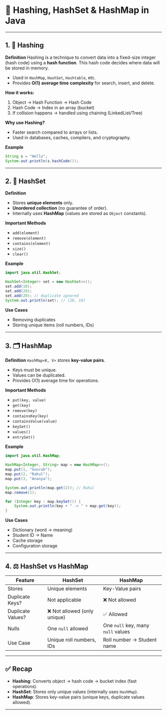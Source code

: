 # 📘 Hashing, HashSet & HashMap in Java

---

## 1. 🔑 Hashing

**Definition**
Hashing is a technique to convert data into a fixed-size integer (hash code) using a **hash function**. This hash code decides where data will be stored in memory.

* Used in `HashMap`, `HashSet`, `Hashtable`, etc.
* Provides **O(1) average time complexity** for search, insert, and delete.

**How it works:**

1. Object → Hash Function → Hash Code
2. Hash Code → Index in an array (bucket)
3. If collision happens → handled using chaining (LinkedList/Tree)

**Why use Hashing?**

* Faster search compared to arrays or lists.
* Used in databases, caches, compilers, and cryptography.

**Example**

```java
String s = "Hello";
System.out.println(s.hashCode()); 
```

---

## 2. 🌿 HashSet

**Definition**

* Stores **unique elements** only.
* **Unordered collection** (no guarantee of order).
* Internally uses **HashMap** (values are stored as `Object` constants).

**Important Methods**

* `add(element)`
* `remove(element)`
* `contains(element)`
* `size()`
* `clear()`

**Example**

```java
import java.util.HashSet;

HashSet<Integer> set = new HashSet<>();
set.add(10);
set.add(20);
set.add(20); // duplicate ignored
System.out.println(set); // [20, 10]
```

**Use Cases**

* Removing duplicates
* Storing unique items (roll numbers, IDs)

---

## 3. 🗂️ HashMap

**Definition**
`HashMap<K, V>` stores **key-value pairs**.

* Keys must be unique.
* Values can be duplicated.
* Provides O(1) average time for operations.

**Important Methods**

* `put(key, value)`
* `get(key)`
* `remove(key)`
* `containsKey(key)`
* `containsValue(value)`
* `keySet()`
* `values()`
* `entrySet()`

**Example**

```java
import java.util.HashMap;

HashMap<Integer, String> map = new HashMap<>();
map.put(1, "Gourab");
map.put(2, "Rahul");
map.put(3, "Ananya");

System.out.println(map.get(2)); // Rahul
map.remove(1);

for (Integer key : map.keySet()) {
    System.out.println(key + " -> " + map.get(key));
}
```

**Use Cases**

* Dictionary (word → meaning)
* Student ID → Name
* Cache storage
* Configuration storage

---

## 4. ⚖️ HashSet vs HashMap

| Feature           | HashSet                     | HashMap                            |
| ----------------- | --------------------------- | ---------------------------------- |
| Stores            | Unique elements             | Key-Value pairs                    |
| Duplicate Keys?   | Not applicable              | ❌ Not allowed                      |
| Duplicate Values? | ❌ Not allowed (only unique) | ✅ Allowed                          |
| Nulls             | One `null` allowed          | One `null` key, many `null` values |
| Use Case          | Unique roll numbers, IDs    | Roll number → Student name         |

---

## ✅ Recap

* **Hashing**: Converts object → hash code → bucket index (fast operations).
* **HashSet**: Stores only unique values (internally uses `HashMap`).
* **HashMap**: Stores key-value pairs (unique keys, duplicate values allowed).

---
